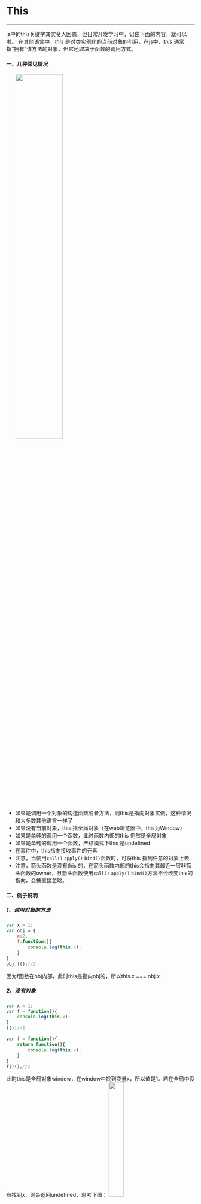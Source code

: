 # This
------
js中的this关键字其实令人困惑，但日常开发学习中，记住下面的内容，就可以啦。
在其他语言中，*this* 是对类实例化的当前对象的引用，在js中，*this* 通常指“拥有”该方法的对象，但它还取决于函数的调用方式。

#### 一、几种常见情况

<img src="./images/p_8.png" width="50%" height="auto" style="margin-left: 5%"/>

* 如果是调用一个对象的构造函数或者方法，则this是指向对象实例，这种情况和大多数其他语言一样了
* 如果没有当前对象，this 指全局对象（在web浏览器中，this为Window）
* 如果是单纯的调用一个函数，此时函数内部的this 仍然是全局对象
* 如果是单纯的调用一个函数，严格模式下this 是undefined
* 在事件中，this指向接收事件的元素
* 注意，当使用`call()` `apply()` `bind()`函数时，可将this 指到任意的对象上去
* 注意，箭头函数是没有this 的，在箭头函数内部的this会指向其最近一层非箭头函数的owner，且箭头函数使用`call()` `apply()` `bind()`方法不会改变this的指向，会被直接忽略。

#### 二、例子说明

##### 1、调用对象的方法
```javascript
var x = 1;
var obj = {
    x:2,
    f:function(){
        console.log(this.x);
    }
}
obj.f();//2
```
因为f函数在obj内部，此时this是指向obj的，所以this.x === obj.x

##### 2、没有对象
```javascript
var x = 1;
var f = function(){
    console.log(this.x);
}
f();//1

var f = function(){
    return function(){
        console.log(this.x);
    }
}
f()();//1
```
此时this是全局对象window，在window中找到变量x，所以值是1。若在全局中没有找到x，则会返回undefined，思考下图：
<img src="./images/p_10.png" width="28%" height="auto"/>

##### 3、严格模式下
```javascript
var f = function(){
    "use strict"
    console.log(this.x);
}
f();//js报错
```
<img src="./images/p_9.png" width="50%" height="auto"/>

##### 4、事件上的this
```html
<!DOCTYPE html>
<html>
<head>
    <meta charset="utf-8">
    <title></title>
</head>
<body>
    <button id="btn">btn</button>
    <script> 
        var btn = document.getElementById('btn');
        btn.onclick = function(){ 
                console.log("this=");
                console.log(this)
            }
    </script>
</body>
</html>
```
接收点击事件的元素是button，故this是指button

<img src="./images/p_11.png" width="30%" height="auto"/>

##### 5、call() apply() bind() 改变this指向

```javascript
function showMessage(message) {
    console.log(`${this.name} ${message}`);
}
const obj = {name: "rui"};

showMessage("welcome");//  welcome 

showMessage.call(obj, "welcome");//rui welcome
showMessage.apply(obj,["welcome"]);//rui welcome
showMessage.bind(obj,"welcome")();//rui welcome

```
showMessage函数通过call/apply/bind函数的方式调用，把this指向传入的obj，所以this.name 等价于obj.name，函数执行结果如上。

##### 6、箭头函数里的this
在讨论this之前，我们先看看什么是箭头函数。
>箭头函数的设计目标是用来代替匿名函数表达式，它的语法更简洁，具有词法级的this绑定，没有arguments对象，函数内部的this值不可被改变，因而不能作为构造函数使用。

那么如何定义箭头函数？

* `let reflect = value => value;` 只有一个参数，返回值是一个表达式
* `let sum = (num1,num2) => num1+num2;` 多个参数需要小括号
* `let getName = () =>"Rui";` 没有参数时也需要小括号
* `let multi = (n1,n2) => {console.log(n1,n2);return n1*n2;}` 函数体不是简单表达式时需要大括号
* `let getItem = id => ({id:id,name:"temp"});` 当返回值是一个对象字面量时，需要小括号
* `let person = ((name) => {return name;})("Rui")` 这是箭头函数的立即执行表达式(()=>{})(参数)

那么箭头函数与普通函数的区别是？

* 没有this、super、 arguments和 new.target绑定，在箭头函数中的这些值由外围最近一层非箭头函数决定
* 不能通过new关键字调用，因为箭头函数没有[[Construct]]方法，所以不能当成构造函数
* 没有原型，不存在prototype这个属性

例子：
```javascript
var x = 1;
var obj = {
    x:2,
    f:function(){
        x = 3;
        return () => this.x;
    }
}
obj.f()();//2
console.log(x);//3
```
箭头函数内的this值由外围最近一层非箭头函数，即是函数f决定。obj.f()由obj调用，故f函数的this是obj,obj.x = 2所以执行结果为2。f函数的x=3;语句是修改了全局变量x，而不是obj的x。

例子：

```javascript
var obj = {x:2}
let sum = () => this;
sum();//this === window
sum.call(obj);// this === window
sum.apply(obj);// this === window
sum.bind(obj);// this === window
```
sum函数是箭头函数，它没有被函数包围，所以是指向全局的，即是window，箭头函数被call,apply,bind调用，会直接忽略传进来的this参数，this是不会改变的。

<img src="./images/p_12.png" width="55%" height="auto"/>

例子：

```html
<!DOCTYPE html>
<html>
<head>
    <title></title>
</head>
<body>
<button id="btn">btn</button>
<script>
    let PageHandler = {
    id: "123456",
    init:function(){
        document.addEventListener("click",function(event){
            this.doSomething(event.type);
        },false);
    },
    doSomething:function(type){
        console.log("Handing "+type+"for "+this.id);
    }
};
PageHander.init();
</script>
</body>
</html>
```
上述代码`document.addEventListener`中的this是指向document而不是PageHandler,所以this.doSomething会报错，找不到这个方法。使用传统的方式，用bind可以解决，用箭头函数更便捷。

<img src="./images/p_13.png" width="45%" height="auto"/>

```javascript
//传统方法
document.addEventListener("click",(function(event){
            this.doSomething(event.type);
        }).bind(this),false);
//箭头函数方法
document.addEventListener("click",(event) => {
            this.doSomething(event.type);
        },false);
```
<img src="./images/p_14.png" width="28%" height="auto"/>

##### 7、 new.target

```javascript
function Person(name){
    if(typeof new.target !== 'undefined'){// this instanceof Person
        this.name = name;
    } else {
        throw Error("必须用new来调用Person")
    }
}

let p = new Person('rui');
let p2 = Person.call(p,'rui');//抛出异常 若是判断this instanceof Person，则不会报错
```


[返回顶端](#This) [返回目录](../README.md)